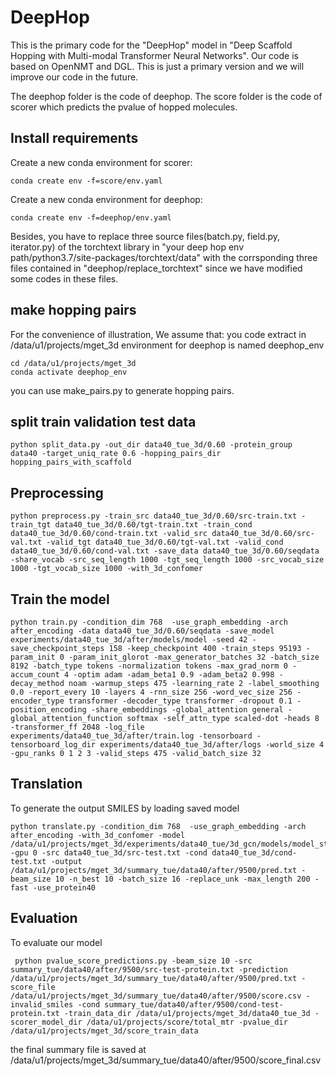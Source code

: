 # DeepHop

This is the primary code for the "DeepHop" model in "Deep Scaffold Hopping with Multi-modal Transformer Neural Networks". Our code is based on OpenNMT and DGL.  This is just a primary version and we will improve our code in the future.

The deephop folder is the code of deephop.
The score folder is the code of scorer which predicts the pvalue of hopped molecules.

## Install requirements

Create a new conda environment for scorer:
```shell script
conda create env -f=score/env.yaml
```

Create a new conda environment for deephop:
```shell script
conda create env -f=deephop/env.yaml
```

Besides, you have to replace three source files(batch.py, field.py, iterator.py) of the torchtext library in "your deep hop env path/python3.7/site-packages/torchtext/data"  with the corrsponding three files contained in "deephop/replace_torchtext" since we have modified some codes in these files.


## make hopping pairs
For the convenience of illustration, We assume that:
you code extract in  /data/u1/projects/mget_3d
environment for deephop is named deephop_env

```shell script
cd /data/u1/projects/mget_3d
conda activate deephop_env
```
you can use make_pairs.py to generate hopping pairs.

## split train validation test data
```shell script
python split_data.py -out_dir data40_tue_3d/0.60 -protein_group  data40 -target_uniq_rate 0.6 -hopping_pairs_dir hopping_pairs_with_scaffold
```

## Preprocessing
```shell script
python preprocess.py -train_src data40_tue_3d/0.60/src-train.txt -train_tgt data40_tue_3d/0.60/tgt-train.txt -train_cond data40_tue_3d/0.60/cond-train.txt -valid_src data40_tue_3d/0.60/src-val.txt -valid_tgt data40_tue_3d/0.60/tgt-val.txt -valid_cond data40_tue_3d/0.60/cond-val.txt -save_data data40_tue_3d/0.60/seqdata -share_vocab -src_seq_length 1000 -tgt_seq_length 1000 -src_vocab_size 1000 -tgt_vocab_size 1000 -with_3d_confomer
```

## Train the model
```shell script
python train.py -condition_dim 768  -use_graph_embedding -arch after_encoding -data data40_tue_3d/0.60/seqdata -save_model experiments/data40_tue_3d/after/models/model -seed 42 -save_checkpoint_steps 158 -keep_checkpoint 400 -train_steps 95193 -param_init 0 -param_init_glorot -max_generator_batches 32 -batch_size 8192 -batch_type tokens -normalization tokens -max_grad_norm 0 -accum_count 4 -optim adam -adam_beta1 0.9 -adam_beta2 0.998 -decay_method noam -warmup_steps 475 -learning_rate 2 -label_smoothing 0.0 -report_every 10 -layers 4 -rnn_size 256 -word_vec_size 256 -encoder_type transformer -decoder_type transformer -dropout 0.1 -position_encoding -share_embeddings -global_attention general -global_attention_function softmax -self_attn_type scaled-dot -heads 8 -transformer_ff 2048 -log_file experiments/data40_tue_3d/after/train.log -tensorboard -tensorboard_log_dir experiments/data40_tue_3d/after/logs -world_size 4 -gpu_ranks 0 1 2 3 -valid_steps 475 -valid_batch_size 32
```

## Translation
To generate the output SMILES by loading saved model
```shell script
python translate.py -condition_dim 768  -use_graph_embedding -arch after_encoding -with_3d_confomer -model /data/u1/projects/mget_3d/experiments/data40_tue/3d_gcn/models/model_step_9500.pt -gpu 0 -src data40_tue_3d/src-test.txt -cond data40_tue_3d/cond-test.txt -output /data/u1/projects/mget_3d/summary_tue/data40/after/9500/pred.txt -beam_size 10 -n_best 10 -batch_size 16 -replace_unk -max_length 200 -fast -use_protein40
```

## Evaluation

To evaluate our model
```shell script
 python pvalue_score_predictions.py -beam_size 10 -src summary_tue/data40/after/9500/src-test-protein.txt -prediction /data/u1/projects/mget_3d/summary_tue/data40/after/9500/pred.txt -score_file /data/u1/projects/mget_3d/summary_tue/data40/after/9500/score.csv -invalid_smiles -cond summary_tue/data40/after/9500/cond-test-protein.txt -train_data_dir /data/u1/projects/mget_3d/data40_tue_3d -scorer_model_dir /data/u1/projects/score/total_mtr -pvalue_dir /data/u1/projects/mget_3d/score_train_data
```
the final summary file is saved at /data/u1/projects/mget_3d/summary_tue/data40/after/9500/score_final.csv




